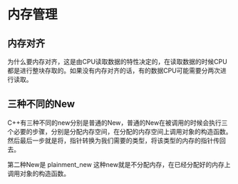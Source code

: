 # 内存管理

## 内存对齐

为什么要内存对齐，这是由CPU读取数据的特性决定的，在读取数据的时候CPU都是进行整块存取的。如果没有内存对齐的话，有的数据CPU可能需要分两次进行读取。



## 三种不同的New

C++有三种不同的new分别是普通的New，普通的New在被调用的时候会执行三个必要的步骤，分别是分配内存空间，在分配的内存空间上调用对象的构造函数。然后最后一步就是将，指针转换为我们需要的类型，将该类型的内存的指针传回去。

第二种New是 plainment\_new 这种new就是不分配内存，在已经分配好的内存上调用对象的构造函数。





